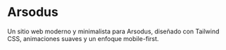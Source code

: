 # Arsodus
Un sitio web moderno y minimalista para Arsodus, diseñado con Tailwind CSS, animaciones suaves y un enfoque mobile-first.

